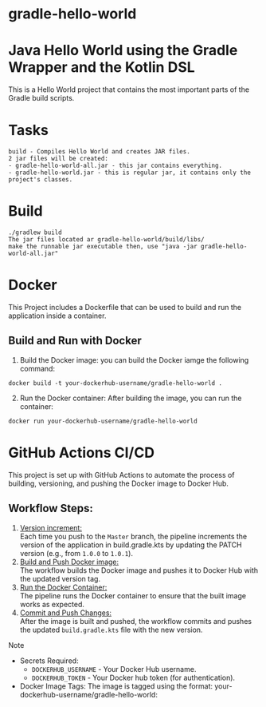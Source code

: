 # gradle-hello-world
# Java Hello World using the Gradle Wrapper and the Kotlin DSL
This is a Hello World project that contains the most important parts of the Gradle build scripts.

# Tasks
```
build - Compiles Hello World and creates JAR files.
2 jar files will be created:
- gradle-hello-world-all.jar - this jar contains everything.
- gradle-hello-world.jar - this is regular jar, it contains only the project's classes.
```

# Build
```
./gradlew build
The jar files located ar gradle-hello-world/build/libs/
make the runnable jar executable then, use "java -jar gradle-hello-world-all.jar"
```

# Docker
This Project includes a Dockerfile that can be used to build and run the application inside a container.
## Build and Run with Docker
1. Build the Docker image:
you can build the Docker iamge the following command:
```
docker build -t your-dockerhub-username/gradle-hello-world .
```
2. Run the Docker container:
After building the image, you can run the container:
```
docker run your-dockerhub-username/gradle-hello-world
```

# GitHub Actions CI/CD
This project is set up with GitHub Actions to automate the process of building, versioning, and pushing the Docker image to Docker Hub.

## Workflow Steps:
1. <ins>Version increment:</ins>\
Each time you push to the `Master` branch, the pipeline increments the version of the application in build.gradle.kts by updating the PATCH version (e.g., from `1.0.0` to `1.0.1`).
2. <ins>Build and Push Docker image:</ins>\
The workflow builds the Docker image and pushes it to Docker Hub with the updated version tag.
3. <ins>Run the Docker Container:</ins>\
The pipeline runs the Docker container to ensure that the built image works as expected.
4. <ins>Commit and Push Changes:</ins>\
After the image is built and pushed, the workflow commits and pushes the updated `build.gradle.kts` file with the new version.

> [!NOTE]
> - Secrets Required:
>	- `DOCKERHUB_USERNAME` - Your Docker Hub username.
>	- `DOCKERHUB_TOKEN` - Your Docker hub token (for authentication).
> - Docker Image Tags: The image is tagged using the format: your-dockerhub-username/gradle-hello-world:<new-version>
